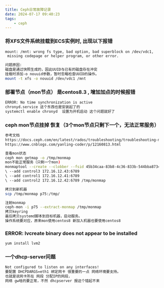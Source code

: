 ```yaml
---
title: Ceph日常故障记录
date: 2024-07-17 09:40:23
tags:
    - ceph
---
```


### 将XFS文件系统挂载到ECS实例时, 出现以下报错

```bash
mount: /mnt: wrong fs type, bad option, bad superblock on /dev/vdc1, 
 missing codepage or helper program, or other error.

问题原因:  
磁盘是通过快照生成的，因此UUID与已有的磁盘存在冲突
挂载时添加-o nouuid参数，暂时忽略检查UUID的操作。  
mount -t xfs -o nouuid /dev/vdc1 /mnt
```

### 部署节点（mon节点） 是centos8.3 , 增加加点的时候报错
```bash
ERROR: No time synchronization is active
chronyd.service 这个东西也是安装起了的  
systemctl enable chronyd  设置为开机启动 这个问题就好了
```

### ceph mon节点挂掉 恢复（3个mon节点只剩下一个，无法正常服务）
```bash
参考文档
https://docs.ceph.com/en/latest/rados/troubleshooting/troubleshooting-mon/ 
https://www.cnblogs.com/yanling-coder/p/12160813.html

查看mon状态 
ceph mon getmap -o /tmp/monmap
mon不能正常服务（只剩一个mon)  
monmaptool --create --clobber --fsid 45b34caa-83b8-4c36-833b-544bba873456
\ --add control3 172.16.12.43:6789 
\ --add control1 172.16.12.41:6789 
\ --add control2 172.16.12.42:6789 /tmp/monmap

拷贝到新机器  
scp /tmp/monmap p75:/tmp/

注射monmap  
ceph-mon -i p75 --extract-monmap /tmp/monmap
拷贝keyring  
最后拷贝systemd脚本到目标机器，启动服务。  
操作系统要对应，原来mon使用centos8 新加入机器也要使用centos8 
```

### ERROR: lvcreate binary does not appear to be installed
```bash
yum install lvm2
```

### 一个dhcp-server问题
```bash
Not configured to listen on any interfaces! 
要配置 DHCPDARGS=eth1 绑定网卡 很重要的一点 网络环境要支持。
也就是说网卡所在 网段 分配IP的网段，
网络 gw啥的要正常，不然 dhcpserver 报这个错起不来
```
